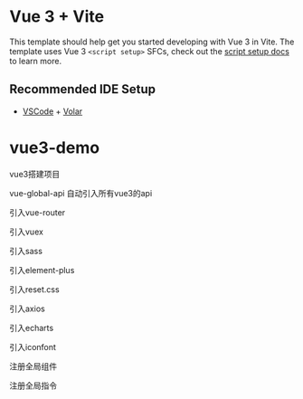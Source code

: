 # Vue 3 + Vite

This template should help get you started developing with Vue 3 in Vite. The template uses Vue 3 `<script setup>` SFCs, check out the [script setup docs](https://v3.vuejs.org/api/sfc-script-setup.html#sfc-script-setup) to learn more.

## Recommended IDE Setup

- [VSCode](https://code.visualstudio.com/) + [Volar](https://marketplace.visualstudio.com/items?itemName=johnsoncodehk.volar)
# vue3-demo

vue3搭建项目

vue-global-api 自动引入所有vue3的api

引入vue-router

引入vuex

引入sass

引入element-plus

引入reset.css

引入axios

引入echarts

引入iconfont

注册全局组件

注册全局指令